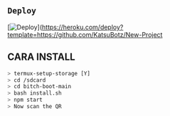 ## `Deploy`
[![Deploy](https://www.herokucdn.com/deploy/button.svg)](https://heroku.com/deploy?template=https://github.com/KatsuBotz/New-Project

## CARA INSTALL
```bash
> termux-setup-storage [Y]
> cd /sdcard
> cd bitch-boot-main
> bash install.sh
> npm start
> Now scan the QR
```
